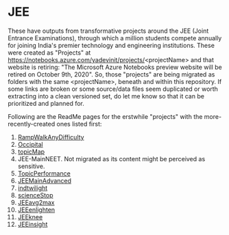 # JEE
These have outputs from transformative projects around the JEE (Joint Entrance Examinations), through which a million students compete annually for joining India's premier technology and engineering institutions.
These were created as "Projects" at https://notebooks.azure.com/yadevinit/projects/<projectName\> and that website is retiring: "The Microsoft Azure Notebooks preview website will be retired on October 9th, 2020".
So, those "projects" are being migrated as folders with the same <projectName\>, beneath and within this repository. If some links are broken or some source/data files seem duplicated or worth extracting into a clean versioned set, do let me know so that it can be prioritized and planned for.

Following are the ReadMe pages for the erstwhile "projects" with the more-recently-created ones listed first:
1. [RampWalkAnyDifficulty](./RampWalkAnyDifficulty/README.md)
1. [Occipital](./Occipital/README.md)
1. [topicMap](./topicMap/README.md)
1. JEE-MainNEET. Not migrated as its content might be perceived as sensitive.
2. [TopicPerformance](./Topic%20Performance/README.md)
2. [JEEMainAdvanced](./JEE_%20Main%20Advanced/README.md)
3. [indtwilight](./indtwilight/README.md)
4. [scienceStop](./scienceStop/README.md)
5. [JEEavg2max](./JEEavg2max/README.md)
6. [JEEenlighten](./JEEenlighten/README.md)
7. [JEEknee](./JEEknee/README.md)
8. [JEEinsight](./JEEinsight/README.md)
